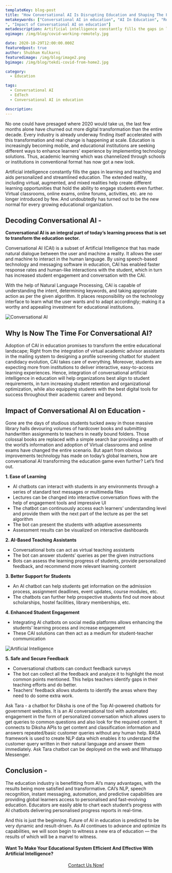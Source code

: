 ```yaml
---
templateKey: blog-post
title: "How Conversational AI Is Disrupting Education and Shaping The Future of Learning?"
metakeywords: ["Conversational AI in education", "AI In Education", "Role of artificial intelligence in education", "Future of AI in education
", "Impact of Conversational AI on education"]
metadescription: Artificial intelligence constantly fills the gaps in learning and teaching and aids personalized and streamlined education. Read more to know the impacts of AI on education.
ogimage: /img/blog/covid-working-remotely.jpg

date: 2020-10-29T12:00:00.000Z
featuredpost: true
author: Shubham Kulkarni
featuredimage: /img/blog/image2.png
bgimage: /img/blog/tekdi-covid-from-home2.jpg

category: 
  - Education

tags:
  - Conversational AI 
  - EdTech
  - Conversational AI in education

description: 
---
```

No one could have presaged where 2020 would take us, the last few months alone have churned out more digital transformation than the entire decade. Every industry is already underway finding itself accelerated with this transformation and real change is happening at scale. Education is increasingly becoming mobile, and educational institutions are seeking different ways to enhance learners' experience by implementing technology solutions. Thus, academic learning which was channelized through schools or institutions in conventional format has now got a new look. 

Artificial intelligence constantly fills the gaps in learning and teaching and aids personalized and streamlined education. The extended reality, including virtual, augmented, and mixed realities help create different learning opportunities that hold the ability to engage students even further. Virtual classrooms, online exams, online forums, activities, etc. are no longer introduced by few. And undoubtedly has turned out to be the new normal for every growing educational organization.

## Decoding Conversational AI - 

**Conversational AI is an integral part of today’s learning process that is set to transform the education sector.**

Conversational AI (CAI) is a subset of Artificial Intelligence that has made natural dialogue between the user and machine a reality. It allows the user and machine to interact in the human language. By using speech-based technology and messaging software in education, CAI has enabled faster response rates and human-like interactions with the student, which in turn has increased student engagement and conversation with the CAI.  

With the help of Natural Language Processing, CAI is capable of understanding the intent, determining keywords, and taking appropriate action as per the given algorithm. It places responsibility on the technology interface to learn what the user wants and to adapt accordingly; making it a worthy and appealing investment for educational institutions. 

![Conversational AI](/img/blog/image1.jpg "Conversational AI")

## Why Is Now The Time For Conversational AI?

Adoption of CAI in education promises to transform the entire educational landscape; Right from the integration of virtual academic advisor assistants in the mailing system to designing a profile screening chatbot for student candidacy evolution, CAI takes care of everything. Moreover, students are expecting more from institutions to deliver interactive, easy-to-access learning experiences. Hence, integration of conversational artificial intelligence in education will help organizations best align to student requirements, in turn increasing student retention and organizational optimization, while also equipping students with the best digital tools for success throughout their academic career and beyond.


## Impact of Conversational AI on Education - 
Gone are the days of studious students tucked away in those massive library halls devouring volumes of hardcover books and submitting handwritten assignments to teachers in neatly bound folders. Those colossal books are replaced with a simple search bar providing a wealth of the world’s information and adoption of Virtual classrooms and online exams have changed the entire scenario. But apart from obvious improvements technology has made on today’s global learners, how are conversational AI transforming the education game even further? Let’s find out.  

**1. Ease of Learning**

- AI chatbots can interact with students in any environments through a series of standard text messages or multimedia files
- Lectures can be changed into interactive conversation flows with the help of engagement tools and impressive UI 
- The chatbot can continuously access each learners’ understanding level and provide them with the next part of the lecture as per the set algorithm 
- The bot can present the students with adaptive assessments
- Assessment results  can be visualized on interactive dashboards 


**2. AI-Based Teaching Assistants**
 
- Conversational bots can act as virtual teaching assistants 
- The bot can answer students’ queries as per the given instructions
- Bots can assess the learning progress of students, provide personalized feedback, and recommend more relevant learning content 


**3. Better Support for Students**

- An AI chatbot can help students get information on the admission process, assignment deadlines, event updates, course modules, etc.
- The chatbots can further help prospective students find out more about scholarships, hostel facilities, library memberships, etc. 


**4. Enhanced Student Engagement**

- Integrating AI chatbots on social media platforms allows enhancing the students’ learning process and increase engagement 
- These CAI solutions can then act as a medium for student-teacher communication


![Artificial Intelligence](/img/blog/image2.png "Artificial Intelligence")

**5. Safe and Secure Feedback**

- Conversational chatbots can conduct feedback surveys 
- The bot can collect all the feedback and analyze it to highlight the most common points mentioned. This helps teachers identify gaps in their teaching efforts and do better.
- Teachers’ feedback allows students to identify the areas where they need to do some extra work. 



Ask Tara - a chatbot for Diksha is one of the Top AI-powered chatbots for government websites. It is an AI conversational tool with automated engagement in the form of personalized conversation which allows users to get queries to common questions and also look for the required content. It connects to Diksha APIs to get content and classification information and answers repeated/basic customer queries without any human help. RASA framework is used to create NLP data which enables it to understand the customer query written in their natural language and answer them immediately. Ask Tara chatbot can be deployed on the web and Whatsapp Messenger. 

## Conclusion - 

The education industry is benefitting from AI’s many advantages, with the results being more satisfied and transformative. CAI’s NLP, speech recognition, instant messaging, automation, and predictive capabilities are providing global learners access to personalised and fast-evolving education. Educators are easily able to chart each student’s progress with AI chatbots delivering personalised progress reports in real-time.

And this is just the beginning. Future of AI in education is predicted to be very dynamic and result-driven. As AI continues to advance and optimize its capabilities, we will soon begin to witness a new era of education — the results of which will be a marvel to witness.



<div class="border border-secondary p-3">
<h4>Want To Make Your Educational System Efficient And Effective With Artificial Intelligence?</h4>
<center><a class="btn btn-primary" href="#contact-form-bottom">Contact Us Now!</a></center>
</div>
